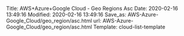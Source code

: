 Title: AWS+Azure+Google Cloud - Geo Regions Asc
Date: 2020-02-16 13:49:16
Modified: 2020-02-16 13:49:16
Save_as: AWS-Azure-Google_Cloud/geo_region/asc.html
url: AWS-Azure-Google_Cloud/geo_region/asc.html
Template: cloud-list-template